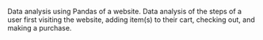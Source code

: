 Data analysis using Pandas of a website.
Data analysis of the steps of a user first visiting the website, adding item(s) to their cart, checking out, and making a purchase.
